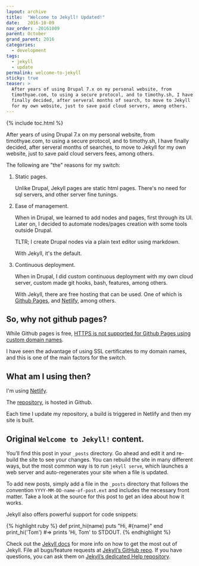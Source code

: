```yaml
---
layout: archive
title:  "Welcome to Jekyll! Updated!"
date:   2016-10-09
nav_order: -20161009
parent: October
grand_parent: 2016
categories:
  - development
tags:
  - jekyll
  - update
permalink: welcome-to-jekyll
sticky: true
teaser: >
  After years of using Drupal 7.x on my personal website, from
  timothyae.com, to using a secure protocol, and to timothy.sh, I have
  finally decided, after serveral months of search, to move to Jekyll
  for my own website, just to save paid cloud servers, among others.
---
```


{% include toc.html %}

After years of using Drupal 7.x on my personal website, from
timothyae.com, to using a secure protocol, and to timothy.sh, I have
finally decided, after serveral months of searches, to move to Jekyll for
my own website, just to save paid cloud servers fees, among others.

The following are "the" reasons for my switch:

1.  Static pages.

    Unlike Drupal, Jekyll pages are static html pages. There's no need
    for sql servers, and other server fine tunings.

2.  Ease of management.

    When in Drupal, we learned to add nodes and pages, first through its
    UI.  Later on, I decided to automate nodes/pages creation with some
    tools outside Drupal.

    TLTR; I create Drupal nodes via a plain text editor using markdown.

    With Jekyll, it's the default.

3.  Continuous deployment.

    When in Drupal, I did custom continuous deployment with my own cloud
    server, custom made git hooks, bash, features, among others.

    With Jekyll, there are free hosting that can be used. One of which is
    [Github Pages](https://pages.github.com/), and [Netlify](https://www.netlify.com/),
    among others.

## So, why not github pages?

While Github pages is free, [HTTPS is not supported for Github Pages
using custom domain names](https://help.github.com/articles/securing-your-github-pages-site-with-https/).

I have seen the advantage of using SSL certificates to my domain names,
and this is one of the main factors for the switch.

## What am I using then?

I'm using [Netlify](https://www.netlify.com/).

The [repository](https://github.com/timhtheos/timothy), is hosted in Github.

Each time I update my repository, a build is triggered in Netlify and
then my site is built.

## Original `Welcome to Jekyll!` content.

You’ll find this post in your `_posts` directory. Go ahead and edit it and re-build the site to see your changes. You can rebuild the site in many different ways, but the most common way is to run `jekyll serve`, which launches a web server and auto-regenerates your site when a file is updated.

To add new posts, simply add a file in the `_posts` directory that follows the convention `YYYY-MM-DD-name-of-post.ext` and includes the necessary front matter. Take a look at the source for this post to get an idea about how it works.

Jekyll also offers powerful support for code snippets:

{% highlight ruby %}
def print_hi(name)
  puts "Hi, #{name}"
end
print_hi('Tom')
#=> prints 'Hi, Tom' to STDOUT.
{% endhighlight %}

Check out the [Jekyll docs][jekyll] for more info on how to get the most out of Jekyll. File all bugs/feature requests at [Jekyll’s GitHub repo][jekyll-gh]. If you have questions, you can ask them on [Jekyll’s dedicated Help repository][jekyll-help].

[jekyll]:      http://jekyllrb.com
[jekyll-gh]:   https://github.com/jekyll/jekyll
[jekyll-help]: https://github.com/jekyll/jekyll-help
